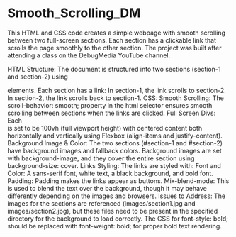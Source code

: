 # Smooth_Scrolling_DM
This HTML and CSS code creates a simple webpage with smooth scrolling between two full-screen sections. Each section has a clickable link that scrolls the page smoothly to the other section.   The project was built after attending a class on the DebugMedia YouTube channel.

HTML Structure:
The <html> document is structured into two sections (section-1 and section-2) using <div> elements.
Each section has a link:
In section-1, the link scrolls to section-2.
In section-2, the link scrolls back to section-1.
CSS:
Smooth Scrolling: The scroll-behavior: smooth; property in the html selector ensures smooth scrolling between sections when the links are clicked.
Full Screen Divs: Each <div> is set to be 100vh (full viewport height) with centered content both horizontally and vertically using Flexbox (align-items and justify-content).
Background Image & Color: The two sections (#section-1 and #section-2) have background images and fallback colors.
Background images are set with background-image, and they cover the entire section using background-size: cover.
Links Styling: The links are styled with:
Font and Color: A sans-serif font, white text, a black background, and bold font.
Padding: Padding makes the links appear as buttons.
Mix-blend-mode: This is used to blend the text over the background, though it may behave differently depending on the images and browsers.
Issues to Address:
The images for the sections are referenced (images/section1.jpg and images/section2.jpg), but these files need to be present in the specified directory for the background to load correctly.
The CSS for font-style: bold; should be replaced with font-weight: bold; for proper bold text rendering.
